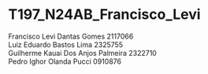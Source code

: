 # T197_N24AB_Francisco_Levi
Francisco Levi Dantas Gomes 2117066  
Luiz Eduardo Bastos Lima 2325755  
Guilherme Kauai Dos Anjos Palmeira 2322710  
Pedro Ighor Olanda Pucci 0910876  
